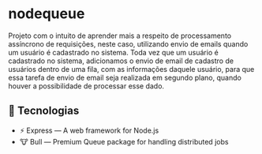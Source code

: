 # nodequeue

Projeto com o intuito de aprender mais a respeito de processamento assíncrono de requisições, neste caso, utilizando envio de emails quando um usuário é cadastrado no sistema.
Toda vez que um usuário é cadastrado no sistema, adicionamos o envio de email de cadastro de usuários dentro de uma fila, com as informações daquele usuário, para que essa tarefa
de envio de email seja realizada em segundo plano, quando houver a possibilidade de processar esse dado. 

## 🚀 Tecnologias
* ⚡ Express — A web framework for Node.js
* 🐮 Bull — Premium Queue package for handling distributed jobs
